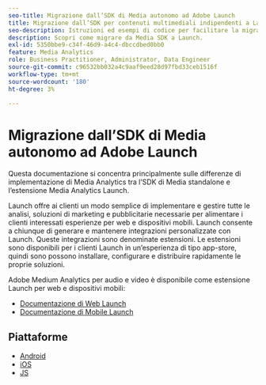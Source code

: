 ```yaml
---
seo-title: Migrazione dall’SDK di Media autonomo ad Adobe Launch
title: Migrazione dall’SDK per contenuti multimediali indipendenti a Launch Adobe
seo-description: Istruzioni ed esempi di codice per facilitare la migrazione da Media SDK a Launch.
description: Scopri come migrare da Media SDK a Launch.
exl-id: 5350bbe9-c34f-46d9-a4c4-dbccdbed0bb0
feature: Media Analytics
role: Business Practitioner, Administrator, Data Engineer
source-git-commit: c96532bb032a4c9aaf9eed28d97fbd33ceb1516f
workflow-type: tm+mt
source-wordcount: '180'
ht-degree: 3%

---
```


# Migrazione dall’SDK di Media autonomo ad Adobe Launch

Questa documentazione si concentra principalmente sulle differenze di implementazione di Media Analytics
tra l’SDK di Media standalone e l’estensione Media Analytics Launch.

Launch offre ai clienti un modo semplice di implementare e gestire tutte le analisi,
soluzioni di marketing e pubblicitarie necessarie per alimentare i clienti interessati
esperienze per web e dispositivi mobili. Launch consente a chiunque di generare e mantenere
integrazioni personalizzate con Launch. Queste integrazioni sono denominate estensioni.
Le estensioni sono disponibili per i clienti Launch in un’esperienza di tipo app-store, quindi sono
possono installare, configurare e distribuire rapidamente le proprie soluzioni.

Adobe Medium Analytics per audio e video è disponibile come estensione Launch per web e dispositivi mobili:

* [Documentazione di Web Launch](https://experienceleague.adobe.com/docs/launch/using/extensions-ref/adobe-extension/media-analytics-extension/overview.html)
* [Documentazione di Mobile Launch](https://aep-sdks.gitbook.io/docs/using-mobile-extensions/adobe-media-analytics)

## Piattaforme

* [Android](/help/sdk-implement/sdk-to-launch/sdk-to-launch-migration-platforms/sdk-to-launch-migration-android.md)
* [iOS](/help/sdk-implement/sdk-to-launch/sdk-to-launch-migration-platforms/sdk-to-launch-migration-ios.md)
* [JS](/help/sdk-implement/sdk-to-launch/sdk-to-launch-migration-platforms/sdk-to-launch-migration-js.md)
